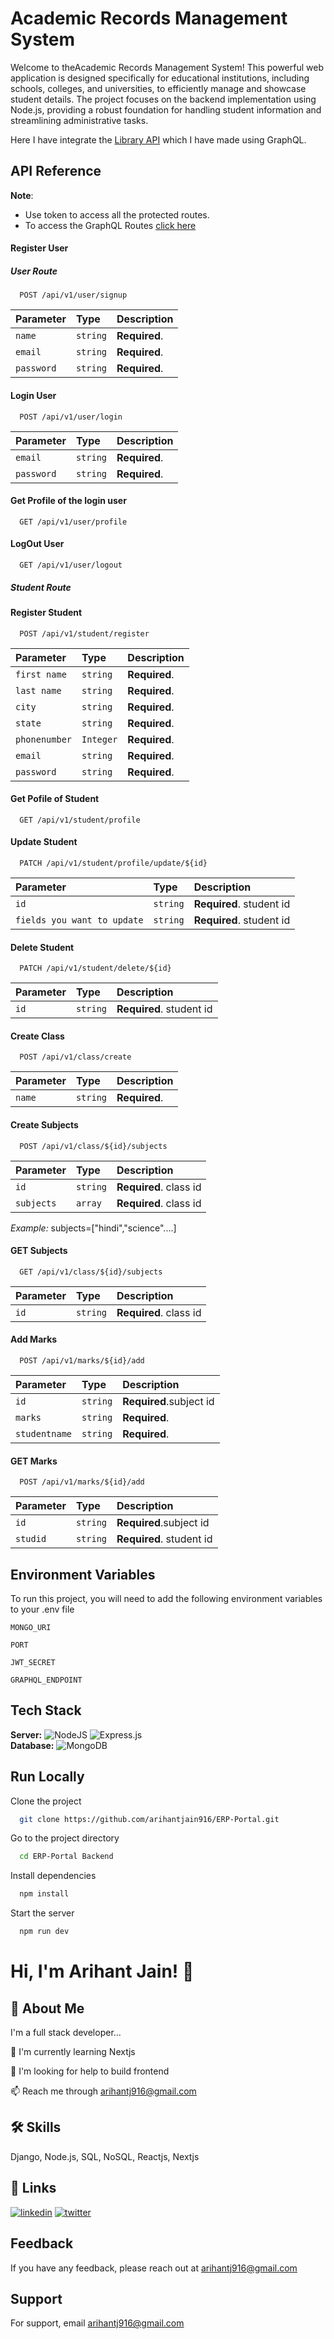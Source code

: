

# Academic Records Management System

Welcome to theAcademic Records Management System! This powerful web application is designed specifically for educational institutions, including schools, colleges, and universities, to efficiently manage and showcase student details. The project focuses on the backend implementation using Node.js, providing a robust foundation for handling student information and streamlining administrative tasks.

Here I have integrate the [Library API](https://github.com/arihantjain916/Library-Management-System.git) which I have made using GraphQL.  


## API Reference

**Note**:
- Use token to access all the protected routes.  
- To access the GraphQL Routes [click here](https://documenter.getpostman.com/view/18412970/2s946fdsKy)




#### Register User

##### User Route

```http
  POST /api/v1/user/signup
```

| Parameter | Type     | Description  |
| :-------- | :------- | :----------- |
| `name`    | `string` | **Required**.|
| `email`   | `string` | **Required**.| 
| `password`| `string` | **Required**.|

#### Login User

```http
  POST /api/v1/user/login
```

| Parameter | Type     | Description  |
| :-------- | :------- | :------------|
| `email`   | `string` | **Required**.|
| `password`| `string` | **Required**.|

#### Get Profile of the login user

```http
  GET /api/v1/user/profile
```

#### LogOut User

```http
  GET /api/v1/user/logout
```



##### Student Route

#### Register Student

```http
  POST /api/v1/student/register
```

| Parameter    | Type     | Description   |
| :----------- | :------- | :-------------|
| `first name` | `string` | **Required**. |
| `last name`  | `string` | **Required**. |
| `city`       | `string` | **Required**. |
| `state`      | `string` | **Required**. |
| `phonenumber`| `Integer`| **Required**. |
| `email`      | `string` | **Required**. |
| `password`   | `string` | **Required**. |

#### Get Pofile of Student

```http
  GET /api/v1/student/profile
```

#### Update Student

```http
  PATCH /api/v1/student/profile/update/${id}
```

| Parameter    | Type     | Description             |
| :----------- | :------- | :---------------------  |
| `id`         | `string` | **Required**. student id|
| `fields you want to update`   | `string` | **Required**. student id|

#### Delete Student

```http
  PATCH /api/v1/student/delete/${id}
```

| Parameter    | Type     | Description             |
| :----------- | :------- | :---------------------  |
| `id`         | `string` | **Required**. student id|

#### Create Class

```http
  POST /api/v1/class/create
```

| Parameter    | Type     | Description             |
| :----------- | :------- | :---------------------  |
| `name`         | `string` | **Required**.         |


#### Create Subjects

```http
  POST /api/v1/class/${id}/subjects
```

| Parameter    | Type     | Description             |
| :----------- | :------- | :---------------------  |
| `id`         | `string` | **Required**. class id  |
|`subjects`    |`array`   |**Required**. class id   |

*Example:* subjects=["hindi","science"....] 


#### GET Subjects

```http
  GET /api/v1/class/${id}/subjects
```

| Parameter    | Type     | Description             |
| :----------- | :------- | :---------------------  |
| `id`         | `string` | **Required**. class id  |

#### Add Marks

```http
  POST /api/v1/marks/${id}/add
```

| Parameter    | Type     | Description             |
| :----------- | :------- | :---------------------  |
| `id`         | `string` | **Required**.subject id |
| `marks`      | `string` | **Required**.           |
| `studentname`| `string` | **Required**.           |

#### GET Marks

```http
  POST /api/v1/marks/${id}/add
```

| Parameter| Type     | Description             |
| :--------| :------- | :---------------------  |
| `id`     | `string` | **Required**.subject id |
| `studid` | `string` | **Required**. student id|


## Environment Variables

To run this project, you will need to add the following environment variables to your .env file

`MONGO_URI`

`PORT`

`JWT_SECRET`

`GRAPHQL_ENDPOINT`


## Tech Stack

**Server:** ![NodeJS](https://img.shields.io/badge/node.js-6DA55F?style=for-the-badge&logo=node.js&logoColor=white) ![Express.js](https://img.shields.io/badge/express.js-%23404d59.svg?style=for-the-badge&logo=express&logoColor=%2361DAFB)     
**Database:** ![MongoDB](https://img.shields.io/badge/MongoDB-%234ea94b.svg?style=for-the-badge&logo=mongodb&logoColor=white)


## Run Locally

Clone the project

```bash
  git clone https://github.com/arihantjain916/ERP-Portal.git
```

Go to the project directory

```bash
  cd ERP-Portal Backend
```

Install dependencies

```bash
  npm install
```

Start the server

```bash
  npm run dev
```


# Hi, I'm Arihant Jain! 👋


## 🚀 About Me
I'm a full stack developer...



🧠 I'm currently learning Nextjs

🤔 I'm looking for help to build frontend

📫 Reach me through arihantj916@gmail.com



## 🛠 Skills
Django, Node.js, SQL, NoSQL, Reactjs, Nextjs

## 🔗 Links
[![linkedin](https://img.shields.io/badge/linkedin-0A66C2?style=for-the-badge&logo=linkedin&logoColor=white)](https://www.linkedin.com/in/arihantjain916)
[![twitter](https://img.shields.io/badge/twitter-1DA1F2?style=for-the-badge&logo=twitter&logoColor=white)](https://twitter.com/arihantjain916)
## Feedback

If you have any feedback, please reach out at arihantj916@gmail.com


## Support

For support, email arihantj916@gmail.com

